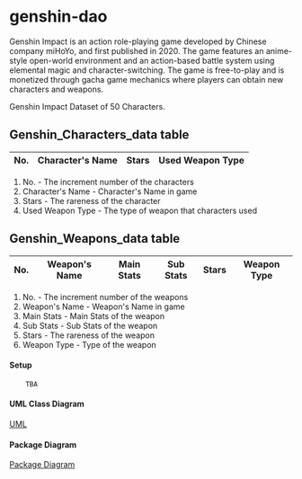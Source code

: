 # genshin-dao
Genshin Impact is an action role-playing game developed by Chinese company miHoYo, and first published in 2020. The game features an anime-style open-world environment and an action-based battle system using elemental magic and character-switching. The game is free-to-play and is monetized through gacha game mechanics where players can obtain new characters and weapons.

Genshin Impact Dataset of 50 Characters.

## Genshin_Characters_data table
| No. | Character's Name | Stars | Used Weapon Type|
|--------------|---------|---------------|---------|

1. No. - The increment number of the characters
2. Character's Name - Character's Name in game
3. Stars - The rareness of the character
4. Used Weapon Type - The type of weapon that characters used

## Genshin_Weapons_data table
| No. | Weapon's Name | Main Stats | Sub Stats | Stars | Weapon Type |
|---------|-------------|------------|-------------|-------------|-------------|

1. No. - The increment number of the weapons
2. Weapon's Name - Weapon's Name in game
3. Main Stats - Main Stats of the weapon
4. Sub Stats - Sub Stats of the weapon
5. Stars - The rareness of the weapon
6. Weapon Type - Type of the weapon

#### Setup

        TBA

#### UML Class Diagram
[UML](../../wiki/uml-class-diagram)

#### Package Diagram
[Package Diagram](../../wiki/package-diagram)
